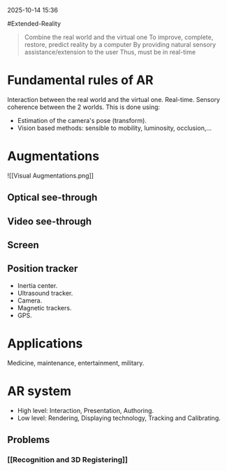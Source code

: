 2025-10-14 15:36

#Extended-Reality

> Combine the real world and the virtual one
> To improve, complete, restore, predict reality by a computer
> By providing natural sensory assistance/extension to the user
> Thus, must be in real-time

# Fundamental rules of AR
Interaction between the real world and the virtual one.
Real-time.
Sensory coherence between the 2 worlds. This is done using:
- Estimation of the camera's pose (transform).
- Vision based methods: sensible to mobility, luminosity, occlusion,...
# Augmentations
![[Visual Augmentations.png]]
## Optical see-through

## Video see-through

## Screen

## Position tracker
- Inertia center.
- Ultrasound tracker.
- Camera.
- Magnetic trackers.
- GPS.
# Applications
Medicine, maintenance, entertainment, military.
# AR system
- High level: Interaction, Presentation, Authoring.
- Low level: Rendering, Displaying technology, Tracking and Calibrating.
## Problems
### [[Recognition and 3D Registering]]
